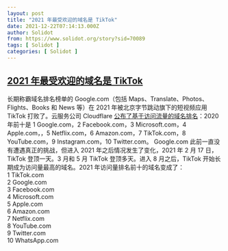 ```yaml
---
layout: post
title: "2021 年最受欢迎的域名是 TikTok"
date: 2021-12-22T07:14:13.000Z
author: Solidot
from: https://www.solidot.org/story?sid=70089
tags: [ Solidot ]
categories: [ Solidot ]
---
```

<!--1640157253000-->
[2021 年最受欢迎的域名是 TikTok](https://www.solidot.org/story?sid=70089)
------

<div>
长期称霸域名排名榜单的 Google.com（包括 Maps、Translate、Photos、Flights、Books 和 News 等）在 2021 年被北京字节跳动旗下的短视频应用 TikTok 打败了。云服务公司 Cloudflare <a href="https://blog.cloudflare.com/popular-domains-year-in-review-2021/?__cf_chl_jschl_tk__=zy8OT6hG7XJFHzC3tJ1ZyGIpNMU7x3lbTOpOtpww5jI-1640152701-0-gaNycGzNB2U">公布了基于访问流量的域名排名</a>：2020 年前十是 1 Google.com，2 Facebook.com，3 Microsoft.com，4 Apple.com，，5 Netflix.com，6 Amazon.com，7 TikTok.com，8 YouTube.com，9 Instagram.com，10 Twitter.com。 Google.com 此前一直没有遭遇真正的挑战，但进入 2021 年之后情况发生了变化，2021 年 2 月 17 日，TikTok 登顶一天。3 月和 5 月 TikTok 登顶多天。进入 8 月之后，TikTok 开始长期成为访问量最高的域名。2021 年访问量排名前十的域名变成了：<br>1 TikTok.com<br>2 Google.com<br>3 Facebook.com<br>4 Microsoft.com<br>5 Apple.com<br>6 Amazon.com<br>7 Netflix.com<br>8 YouTube.com<br>9 Twitter.com<br>10 WhatsApp.com
</div>
